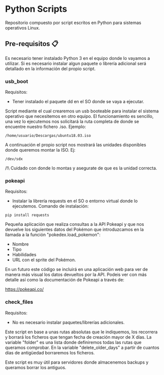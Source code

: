 # Python Scripts
Repositorio compuesto por script escritos en Python para sistemas operativos Linux.

## Pre-requisitos 📋
Es necesario tener instalado Python 3 en el equipo donde lo vayamos a utilizar. Si es necesario instalar algun paquete o librería adicional será detallado en la información del propio script.

### usb_boot
Requisitos:

* Tener instalado el paquete dd en el SO donde se vaya a ejecutar.

Script mediante el cual crearemos un usb booteable para instalar el sistema operativo que necesitemos en otro equipo. El funcionamiento es sencillo, una vez lo ejecutemos nos solicitará la ruta completa de donde se encuentre nuestro fichero .iso. Ejemplo:

```
/home/usuario/Descargas/ubuntu18.03.iso
```
A continuación el propio script nos mostrará las unidades disponibles donde queremos montar la ISO. Ej:

```
/dev/sdx
```

/!\ Cuidado con donde lo montas y asegurate de que es la unidad correcta.

### pokeapi
Requisitos:
* Instalar la librería requests en el SO o entorno virtual donde lo ejecutemos. Comando de instalación:
```
pip install requests
```
Pequeña aplicación que realiza consultas a la API Pokeapi y que nos devuelve los siguientes datos del Pokémon que introduzcamos en la llamada a la función "pokedex.load_pokemon":

* Nombre
* Tipo
* Habilidades
* URL con el sprite del Pokémon.

En un futuro este código se incluirá en una aplicación web para ver de manera más visual los datos devueltos por la API. Podeis ver con más detalle así como la documentación de Pokeapi a través de:

https://pokeapi.co/

### check_files
Requisitos:

* No es necesario instalar paquetes/librerías adicionales.

Este script en base a unas rutas absolutas que le indiquemos, los recorrera y borrará los ficheros que tengan fecha de creación mayor de X días.
La variable "folder" es una lista donde definiremos todas las rutas que queramos comprobar.
En la variable "delete_older_days" a partir de cuantos días de antigüedad borraremos los ficheros.

Este script es muy útil para servidores donde almacenemos backups y queramos borrar los antiguos.